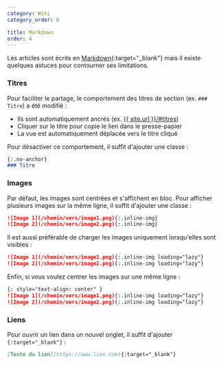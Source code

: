 ```yaml
---
category: Wiki
category_order: 6

title: Markdown
order: 4
---
```


Les articles sont écrits en [Markdown](https://www.markdownguide.org/){:target="_blank"} mais il existe quelques astuces pour contourner ses limitations.

### Titres

Pour faciliter le partage, le comportement des titres de section (ex. `### Titre`) a été modifié :
- Ils sont automatiquement ancrés (ex. [{{ site.url }}/#titres](#titres))
- Cliquer sur le titre pour copie le lien dans le presse-papier
- La vue est automatiquement déplacée vers le titre cliqué

Pour désactiver ce comportement, il suffit d'ajouter une classe :
```md
{:.no-anchor}
### Titre
```

### Images

Par défaut, les images sont centrées et s'affichent en bloc.
Pour afficher plusieurs images sur la même ligne, il suffit d'ajouter une classe :
```md
![Image 1](/chemin/vers/image1.png){:.inline-img}
![Image 2](/chemin/vers/image2.png){:.inline-img}
```

Il est aussi préférable de charger les images uniquement lorsqu'elles sont visibles :
```md
![Image 1](/chemin/vers/image1.png){:.inline-img loading="lazy"}
![Image 2](/chemin/vers/image2.png){:.inline-img loading="lazy"}
```

Enfin, si vous voulez centrer les images sur une même ligne :
```md
{: style="text-align: center" }
![Image 1](/chemin/vers/image1.png){:.inline-img loading="lazy"}
![Image 2](/chemin/vers/image2.png){:.inline-img loading="lazy"}
```

### Liens

Pour ouvrir un lien dans un nouvel onglet, il suffit d'ajouter `{:target="_blank"}` :
```md
[Texte du lien](https://www.lien.com){:target="_blank"}
```
